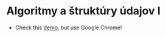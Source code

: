 # Algoritmy a štruktúry údajov I

- Check this <a href="https://m16peter.github.io/alsu/">demo</a>, but use Google Chrome!
